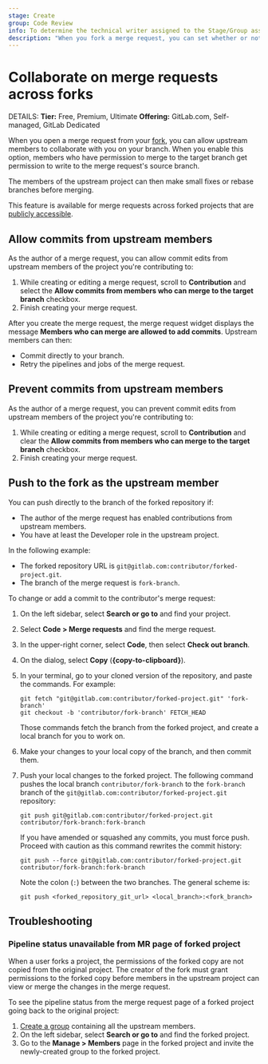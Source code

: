 ```yaml
---
stage: Create
group: Code Review
info: To determine the technical writer assigned to the Stage/Group associated with this page, see https://handbook.gitlab.com/handbook/product/ux/technical-writing/#assignments
description: "When you fork a merge request, you can set whether or not members of the upstream repository can contribute to your fork."
---
```


# Collaborate on merge requests across forks

DETAILS:
**Tier:** Free, Premium, Ultimate
**Offering:** GitLab.com, Self-managed, GitLab Dedicated

When you open a merge request from your [fork](../repository/forking_workflow.md), you can allow upstream
members to collaborate with you on your branch.
When you enable this option, members who have permission to merge to the target branch get
permission to write to the merge request's source branch.

The members of the upstream project can then make small fixes or rebase branches
before merging.

This feature is available for merge requests across forked projects that are
[publicly accessible](../../public_access.md).

## Allow commits from upstream members

As the author of a merge request, you can allow commit edits from
upstream members of the project you're contributing to:

1. While creating or editing a merge request, scroll to **Contribution** and
   select the **Allow commits from members who can merge to the target branch**
   checkbox.
1. Finish creating your merge request.

After you create the merge request, the merge request widget displays the message
**Members who can merge are allowed to add commits**. Upstream members can then:

- Commit directly to your branch.
- Retry the pipelines and jobs of the merge request.

## Prevent commits from upstream members

As the author of a merge request, you can prevent commit edits from
upstream members of the project you're contributing to:

1. While creating or editing a merge request, scroll to **Contribution** and
   clear the **Allow commits from members who can merge to the target branch**
   checkbox.
1. Finish creating your merge request.

## Push to the fork as the upstream member

You can push directly to the branch of the forked repository if:

- The author of the merge request has enabled contributions from upstream
  members.
- You have at least the Developer role in the
  upstream project.

In the following example:

- The forked repository URL is `git@gitlab.com:contributor/forked-project.git`.
- The branch of the merge request is `fork-branch`.

To change or add a commit to the contributor's merge request:

1. On the left sidebar, select **Search or go to** and find your project.
1. Select **Code > Merge requests** and find the merge request.
1. In the upper-right corner, select **Code**, then select **Check out branch**.
1. On the dialog, select **Copy** (**{copy-to-clipboard}**).
1. In your terminal, go to your cloned version of the repository, and
   paste the commands. For example:

   ```shell
   git fetch "git@gitlab.com:contributor/forked-project.git" 'fork-branch'
   git checkout -b 'contributor/fork-branch' FETCH_HEAD
   ```

   Those commands fetch the branch from the forked project, and create a local branch
   for you to work on.

1. Make your changes to your local copy of the branch, and then commit them.
1. Push your local changes to the forked project. The following command pushes
   the local branch `contributor/fork-branch` to the `fork-branch` branch of
   the `git@gitlab.com:contributor/forked-project.git` repository:

   ```shell
   git push git@gitlab.com:contributor/forked-project.git contributor/fork-branch:fork-branch
   ```

   If you have amended or squashed any commits, you must force push. Proceed
   with caution as this command rewrites the commit history:

   ```shell
   git push --force git@gitlab.com:contributor/forked-project.git contributor/fork-branch:fork-branch
   ```

   Note the colon (`:`) between the two branches. The general scheme is:

   ```shell
   git push <forked_repository_git_url> <local_branch>:<fork_branch>
   ```

## Troubleshooting

### Pipeline status unavailable from MR page of forked project

When a user forks a project, the permissions of the forked copy are not copied
from the original project. The creator of the fork must grant permissions to the
forked copy before members in the upstream project can view or merge the changes
in the merge request.

To see the pipeline status from the merge request page of a forked project
going back to the original project:

1. [Create a group](../../group/index.md#create-a-group) containing all the upstream members.
1. On the left sidebar, select **Search or go to** and find the forked project.
1. Go to the **Manage > Members** page in the forked project and invite the newly-created
   group to the forked project.
